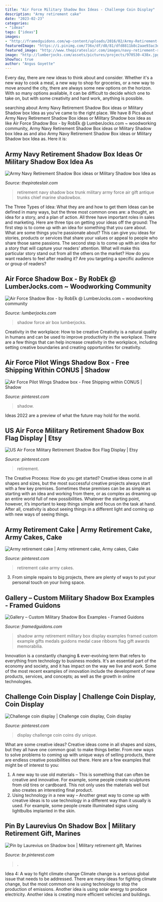```yaml
---
title: "Air Force Military Shadow Box Ideas - Challenge Coin Display"
description: "Army retirement cake"
date: "2023-02-23"
categories:
- "ideas"
tags: ["ideas"]
images:
- "http://framedguidons.com/wp-content/uploads/2016/02/Army-Retirement-Shadow-Box-Example.jpg"
featuredImage: "https://i.pinimg.com/736x/df/d8/81/dfd8811b8c2aae93ac3d13768296b45b.jpg"
featured_image: "http://www.thepirateslair.com/images/navy-retirement-shadow-box-ideas/dan835IMG_1627.jpg"
image: "http://lumberjocks.com/assets/pictures/projects/970530-438x.jpg?1446569575"
ShowToc: true
author: "Angus Goyette"
---
```



Every day, there are new ideas to think about and consider. Whether it's a new way to cook a meal, a new way to shop for groceries, or a new way to move around the city, there are always some new options on the horizon. With so many options available, it can be difficult to decide which one to take on, but with some creativity and hard work, anything is possible.

	

		
searching about Army Navy Retirement Shadow Box ideas or Military Shadow box Idea as you've came to the right place. We have 8 Pics about Army Navy Retirement Shadow Box ideas or Military Shadow box Idea as like Air Force Shadow Box - by RobEk @ LumberJocks.com ~ woodworking community, Army Navy Retirement Shadow Box ideas or Military Shadow box Idea as and also Army Navy Retirement Shadow Box ideas or Military Shadow box Idea as. Here it is:
		
    
## Army Navy Retirement Shadow Box Ideas Or Military Shadow Box Idea As

<img loading=lazy src="http://www.thepirateslair.com/images/navy-retirement-shadow-box-ideas/dan835IMG_1627.jpg" onerror="this.onerror=null;this.src='https://tse2.mm.bing.net/th?id=OIP.3CoINWRkBvkPa8VnsxahDwHaGC&amp;pid=15.1';" alt="Army Navy Retirement Shadow Box ideas or Military Shadow box Idea as">

_Source: thepirateslair.com_

>retirement navy shadow box trunk military army force air gift antique trunks chief marine shadowbox. 

	

The Three Types of Idea: What they are and how to get them
Ideas can be defined in many ways, but the three most common ones are: a thought, an idea for a story, and a plan of action. All three have important roles in sales and marketing. Here are three tips on getting your ideas off the ground: 
The first step is to come up with an idea for something that you care about. What are some things you’re passionate about? This can give you ideas for stories, products or services that share your values or appeal to people who share those same passions. 
The second step is to come up with an idea for a story that will capture your readers’ attention. What will make this particular story stand out from all the others on the market? How do you want readers to feel after reading it? Are you targeting a specific audience or group of readers?

    
## Air Force Shadow Box - By RobEk @ LumberJocks.com ~ Woodworking Community

<img loading=lazy src="http://lumberjocks.com/assets/pictures/projects/970530-438x.jpg?1446569575" onerror="this.onerror=null;this.src='https://tse2.mm.bing.net/th?id=OIP.jcyewV9DqvTRBlnPsI0ZiwHaLI&amp;pid=15.1';" alt="Air Force Shadow Box - by RobEk @ LumberJocks.com ~ woodworking community">

_Source: lumberjocks.com_

>shadow force air box lumberjocks. 

	

Creativity in the workplace: How to be creative
Creativity is a natural quality in humans and can be used to improve productivity in the workplace. There are a few things that can help increase creativity in the workplace, including setting creative boundaries and creating opportunities for creativity.

    
## Air Force Pilot Wings Shadow Box - Free Shipping Within CONUS | Shadow

<img loading=lazy src="https://i.pinimg.com/736x/df/d8/81/dfd8811b8c2aae93ac3d13768296b45b.jpg" onerror="this.onerror=null;this.src='https://tse4.mm.bing.net/th?id=OIP.rPBlXxLiVTi4o61LbkEmigHaDm&amp;pid=15.1';" alt="Air Force Pilot Wings Shadow box - Free Shipping within CONUS | Shadow">

_Source: pinterest.com_

>shadow. 

	

Ideas 2022 are a preview of what the future may hold for the world.

    
## US Air Force Military Retirement Shadow Box Flag Display | Etsy

<img loading=lazy src="https://i.pinimg.com/736x/1b/d9/81/1bd9813ab14ad3a451603c91a3d4b8f2.jpg" onerror="this.onerror=null;this.src='https://tse2.mm.bing.net/th?id=OIP.bOLvuRW7agBNClfMseY9bwHaJ4&amp;pid=15.1';" alt="US Air Force Military Retirement Shadow Box Flag Display | Etsy">

_Source: pinterest.com_

>retirement. 

	

The Creative Process: How do you get started?
Creative ideas come in all shapes and sizes, but the most successful creative projects always start with a few key premises. Sometimes these premises can be as simple as starting with an idea and working from there, or as complex as dreaming up an entire world full of new possibilities. Whatever the starting point, however, it’s important to keep things simple and focus on the task at hand. After all, creativity is about seeing things in a different light and coming up with new ways of seeing things.

    
## Army Retirement Cake | Army Retirement Cake, Army Cakes, Cake

<img loading=lazy src="https://i.pinimg.com/originals/74/1b/6f/741b6f817a393e21ff9ab24cee43b639.jpg" onerror="this.onerror=null;this.src='https://tse2.mm.bing.net/th?id=OIP.mKPlP_xjKWEVKZEz9KLbcgHaJ4&amp;pid=15.1';" alt="Army retirement cake | Army retirement cake, Army cakes, Cake">

_Source: pinterest.com_

>retirement cake army cakes. 

	

3. From simple repairs to big projects, there are plenty of ways to put your personal touch on your living space.

    
## Gallery – Custom Military Shadow Box Examples - Framed Guidons

<img loading=lazy src="http://framedguidons.com/wp-content/uploads/2016/02/Army-Retirement-Shadow-Box-Example.jpg" onerror="this.onerror=null;this.src='https://tse4.mm.bing.net/th?id=OIP.6A7h8GtmOsQDoPo1uVyDYwHaK5&amp;pid=15.1';" alt="Gallery – Custom Military Shadow Box Examples - Framed Guidons">

_Source: framedguidons.com_

>shadow army retirement military box display examples framed custom example gifts medals guidons medal case ribbons flag gift awards memorabilia. 

	

Innovation is a constantly changing & ever-evolving term that refers to everything from technology to business models. It's an essential part of the economy and society, and it has impact on the way we live and work. Some of the most recent examples of innovation include the development of new products, services, and concepts; as well as the growth in online technologies.

    
## Challenge Coin Display | Challenge Coin Display, Coin Display

<img loading=lazy src="https://i.pinimg.com/originals/cd/f5/a1/cdf5a1e1a8b44dd4dcb03446a716ed1e.jpg" onerror="this.onerror=null;this.src='https://tse3.mm.bing.net/th?id=OIP.USTCqS2dZ6fRsnNg-lCiRgHaKz&amp;pid=15.1';" alt="Challenge coin display | Challenge coin display, Coin display">

_Source: pinterest.com_

>display challenge coin coins diy unique. 

	

What are some creative ideas?
Creative ideas come in all shapes and sizes, but they all have one common goal: to make things better. From new ways to solve problems to coming up with unique ways of selling products, there are endless creative possibilities out there. Here are a few examples that might be of interest to you: 
1. A new way to use old materials – This is something that can often be creative and innovative. For example, some people create sculptures from old tires or cardboard. This not only uses the materials well but also creates an interesting final product. 
2. Using technology in a new way – Another great way to come up with creative ideas is to use technology in a different way than it usually is used. For example, some people create illuminated signs using lightbulbs implanted in the skin.

    
## Pin By Laurevius On Shadow Box | Military Retirement Gift, Marines

<img loading=lazy src="https://i.pinimg.com/736x/6e/fa/f2/6efaf2eb43b0d690fdb0c26564c78984.jpg" onerror="this.onerror=null;this.src='https://tse3.mm.bing.net/th?id=OIP.AqroW_Qtn0b6wPEzu75nCAHaLF&amp;pid=15.1';" alt="Pin by Laurevius on Shadow box | Military retirement gift, Marines">

_Source: br.pinterest.com_

>. 

	

Idea 4: A way to fight climate change
Climate change is a serious global issue that needs to be addressed. There are many ideas for fighting climate change, but the most common one is using technology to stop the production of emissions. Another idea is using solar energy to produce electricity. Another idea is creating more efficient vehicles and buildings.

